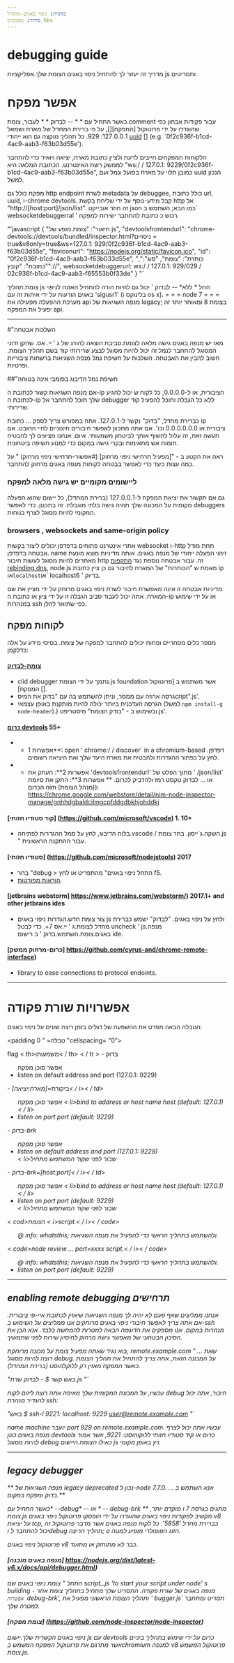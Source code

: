 ```yaml
---
כותרת: ניפוי באגים-מתחיל
סידור: מסמכים.hbs
---
```


# debugging guide

מדריך זה יעזור לך להתחיל ניפוי באגים הצומת שלך.אפליקציות js ותסריטים.

# אפשר מפקח

כאשר התחיל עם * * -- לבדוק * * לעבור, צומת.comment
עבור פקודות אבחון כפי שהוגדרו על ידי פרוטוקול [המפקח][],
על פי ברירת המחדל של מארח ושמאל 127.0.0.1: 929. כל תהליך מוקצה גם הוא
ייחודי [uuid] [] (e.g. `0f2c936f-b1cd-4ac9-aab3-f63b03d55e').

הלקוחות המפקחים חייבים לדעת ולציין כתובת מארח, יציאה ויואיד כדי להתחבר
לממשק רשת האינטרנט. הכתובת המלאה היא
"ws:/ / 127.0.1: 9229/0f2c936f-b1cd-4ac9-aab3-f63b03d55e", כמובן תלוי
על מארח בפועל ונמל ועם uuid הנכון למשל.

מפקח כולל גם http endpoint לשרת metadata על debuggee,
כולל כתובת url, uuid, ו-chrome devtools. קבל מידע-נוסף
על ידי שליחת בקשת http אל "http://[host:port]/json/list".  זה חוזר
אובייקט json כמו הבא; השתמש ב` websocketdebuggerral ' רכוש כ
כתובת להתחבר ישירות למפקח.

<!--eslint-skip -->
"'javascript
{
  "תיאור": "צומת.מופע של js",
  "devtoolsfrontendurl": "chrome-devtools://devtools/bundled/inspector.html?ניסויים = true&v8only=true&ws=127.0.1: 929/0f2c936f-b1cd-4ac9-aab3-f63b03d55e",
  "faviconurl": "https://nodejs.org/static/favicon.ico",
  "id": "0f2c936f-b1cd-4ac9-aab3-f63b033d55e",
  "כותרת": "צומת",
  "סוג":",
  "כתובת": "קובץ"://",
  websocketdebuggerurl: ws:/ / 127.0.1: 929/029 / 02c936f-b1cd-4ac9-aab3-f65553b0f33de"
}
"`

צומת.תהליך js החל * ללא* -- לבדוק ' יכול גם להיות הורה להתחיל
האזנה לניפוי באגים הודעות על ידי איתות זה עם 'sigusr1' (בלינוקס ו
os x). = = = node 7 = = = מערכת ההפעלה מפעילה את api מנפה השגיאות של legacy; בצומת 8 ומאוחר יותר
זה יפעיל את המפקח api.

---
#"השלכות אבטחה

מאז יש מנפה באגים גישה מלאה לצומת.סביבת הוצאה להורג של ג ' יי. אס.
שחקן זדוני המסוגל להתחבר לנמל זה יכול להיות מסוגל לבצע שרירותי
קוד בשם תהליך הצומת. חשוב להבין את האבטחה.
השלכות על חשיפת נמל מנפה השגיאות ברשתות ציבוריות ופרטיות.

##"חשיפת נמל הדיבוג בפומבי אינה בטוחה

אם מנפה השגיאות קשור לכתובת ה-ip הציבורית, או ל-0.0.0.0, כל לקוח ש
יכול להגיע לכתובת ה-ip שלך תוכל להתחבר אל debugger ללא כל
הגבלה ותוכל להפעיל קוד שרירותי.

כברירת מחדל, "בדוק" נקשר ל-127.0.1. אתה במפורש צריך לספק ... 
כתובת ip ציבורית או 0.0.0.0.0.0 וכו'. אם אתה מתכוון לאפשר חיבורים חיצוניים
לחיי החובט. אם תעשה זאת, זה עלול לחשוף אותך לביטחון משמעותי.
איום. אנחנו מציעים לך להבטיח חומות אש מתאימות ובקרי גישה במקום
כדי למנוע חשיפה ביטחונית.

ראה את הקטע ב - "[מפעיל תרחישי ניפוי מרחוק] (#אפשור-תרחישי ניפוי מרחוק) " על כמה עצות כיצד
כדי לאפשר בבטחה לקוחות מנפה באגים מרחוק להתחבר.

### ליישומים מקומיים יש גישה מלאה למפקח

גם אם תקשור את יציאת המפקח ל-127.0.0.1 (ברירת המחדל), כל יישום שהוא
הפעלה מקומית על המכונה שלך תהיה גישה בלתי מוגבלת. זה בתכנון.
כדי לאפשר debuggers המקומי להיות מסוגל לצרף בנוחות.

### browsers , websockets and same-origin policy

אתרי אינטרנט פתוחים בדפדפן יכולים ליצור בקשות websocket ו-http תחת
מודל אבטחה בדפדפן. name
זיהוי הפעלה ייחודי של מנפה באגים. אותה מדיניות מוצא מונעת מאתרים להיות
מסוגל לעשות חיבור http זה. עבור אבטחה נוספת נגד
[התקפות rebinding dns](https://en.wikipedia.org/wiki/dns_rebinding), node.js
מאמת ש "הכותרות" של המארח לחיבור גם כן
ציין כתובת ip או` localhost `או` localhost6 ' בדיוק.

מדיניות אבטחה זו אינה מאפשרת חיבור לשרת ניפוי באגים מרוחק על ידי
מציין את שם המארח. אתה יכול לעבוד סביב הגבלה זו על ידי ציון
או כתובת ה-ip או על ידי שימוש במנהרות ssh כפי שתואר להלן.

## לקוחות מפקח

מספר כלים מסחריים ופתוח יכולים להתחבר למפקח של צומת. בסיסי
מידע על אלה כדלקמן:

#### [צומת-לבדוק](https://github.com/nodejs/node-inspect)

* clid debugger נתמך על ידי הצומת.js foundation אשר משתמש ב [פרוטוקול המפקח] [].
* גרסה ארוזה עם ממסר, וניתן להשתמש בה עם "בדוק את המיסcript".js'.
* הגרסה העדכנית ביותר יכולה להיות מותקנת באופן עצמאי (למשל `npm install-g node-header`).)
  ובשימוש ב - "בודק הצומת" מיסטריפט.js'.

#### [כרום devtools](https://github.com/chromedevtools/devtools-frontend) 55+

* * אפשרות 1**: open ' chrome:/ / discover` in a chromium-based
  דפדפן. לחץ על כפתור ההגדרות ולהבטיח את מארח היעד שלך ואת היציאה
  רשומים.
* * אפשרות 2**: העתק את 'devtoolsfrontendurl' מתוך הפלט של ' /json/list`
  או ... לבדוק טקסט רמז ולהדביק לכרום.
** אפשרות 3**: התקן את סיומת הכרום nim (מנהל הצומת)):  
  https://chrome.google.com/webstore/detail/nim-node-inspector-manage/gnhhdgbaldcilmgcpfddgdbkhjohddkj

#### [קוד סטודיו חזותי] (https://github.com/microsoft/vscode) 1. 10+

* בלוח הדיבוג, לחץ על סמל ההגדרות לפתיחה.vscode / השקה.ג`ייסון.
  בחר צומת.js " עבור ההתקנה הראשונית.

#### [סטודיו חזותי] (https://github.com/microsoft/nodejstools) 2017

* בחר "debug > התחל ניפוי באגים" מהתפריט או לחץ f5.
* [הוראות מפורטות](https://github.com/microsoft/nodejstools/wiki/debugging).

#### [jetbrains webstorm] https://www.jetbrains.com/webstorm/) 2017.1+ and other jetbrains ides

* צור צומת חדש.הגדרות ניפוי באגים js ולחץ על ניפוי באגים. "לבדוק" ישמש
  כברירת מחדל לצומת.ג ' יי.אס 7+. כדי לבטל uncheck ' js.מנפה באגים.צומת.השתמש.בדוק ' ב
  רישום ide.

#### [כרום-מרחוק ממשק] https://github.com/cyrus-and/chrome-remote-interface)

* library to ease connections to protocol endoints.

---

# אפשרויות שורת פקודה

הטבלה הבאה מפרט את ההשפעה של דגלים בזמן ריצה שונים על ניפוי באגים:

<padding טבלה= " 0 "cellspacing= "0">
  <tr><th>flag</th> < th>משמעותו< / th></tr> < / tr > 
  <tr>
    <td> - בדוק</td>
    <td>
      <ul>
        אפשר סוכן מפקח</li>
        <li>listen on default address and port (127.0.1: 9229)</li>
      </ul>
    </td>
  </tr>
  <tr>
    <td> - ביקורת=<i>[מארח:יציאה]< / i>< / td>
    <td>
      <ul>
        אפשר סוכן מפקח</li>
        < li>bind to address or host name <i>host</i> (default: 127.0.1)< / li>
        <li>listen on port <i>port</i> (default: 9229)</li>
      </ul>
    </td>
  </tr>
  <tr>
    <td> - בדוק-brk</td>
    <td>
      <ul>
        אפשר סוכן מפקח</li>
        <li>listen on default address and port (127.0.1: 9229)</li>
        < li>שבור לפני שקוד המשתמש מתחיל</li>
      </ul>
    </td>
  </tr>
  <tr>
    <td> - בדוק-brk=<i>[host:port]< / i>< / td>
    <td>
      <ul>
        אפשר סוכן מפקח</li>
        < li>bind to address or host name <i>host</i> (default: 127.0.1)< / li>
        <li>listen on port <i>port</i> (default: 9229)</li>
        < li>שבור לפני שקוד המשתמש מתחיל</li>
      </ul>
    </td>
  </tr>
  <tr>
    <td> < cod>הצומת < i>script.< / i>< / code></td>
    <td>
      <ul>
        @ info: whatsthis;
            ולהשתמש בתהליך הראשי כדי להפעיל את מנפה השגיאות.</li>
      </ul>
    </td>
  </tr>
  <tr>
    <td> < code>node review ... port=xxxx <i>script.< / i>< / code></td>
    <td>
      <ul>
        @ info: whatsthis;
            ולהשתמש בתהליך הראשי כדי להפעיל את מנפה השגיאות.</li>
        <li>listen on port <i>port</i> (default: 9229)</li>
      </ul>
    </td>
  </tr>
</table>

---

## enabling remote debugging תרחישים

אנחנו ממליצים שאף פעם לא יהיה לך מנפה השגיאות שיאזין לכתובת איי-פי ציבורית. אם
אתה צריך לאפשר חיבורי ניפוי באגים מרוחקים אנו ממליצים על השימוש ב-ssh
מנהרות במקום. אנו מספקים את הדוגמה הבאה למטרות להמחשה בלבד.
אנא הבן את הסיכון הבטחוני של מאפשר גישה מרחוק לחיסיון
שירות לפני שתמשיך.

בוא נגיד שאתה מפעיל צומת על מכונה מרוחקת, remote.example.com " שאת ... 
רוצה להיות מסוגל debug. על המכונה הזאת, אתה צריך להתחיל את תהליך הצומת
כאשר המפקח מאזין רק ללוקלהוסט (ברירת המחדל).

"באש
 קשר $ - לבדוק שרת.js
"`

עכשיו, על המכונה המקומית שלך מאיפה אתה רוצה ליזום לקוח debug
חיבור, אתה יכול להגדיר מנהרת ssh:

"באש
$ ssh-l 9221: localhost: 9229 user@remote.example.com
"`

name
machine יועבר port 929 on remote.example.com. עכשיו אתה יכול לצרף
מנפה באגים כגון devtools כרום או קוד סטודיו חזותי ללוקוהוסט: 9221,
אשר אמור להיות מסוגל debug כאילו הצומת.היישום js רץ באופן מקומי.

---

## legacy debugger

** מנפה השגיאות של legacy deprecated נכון ל-node 7.7.0. אנא השתמש ב ... בדוק
ומפקח במקום.**

כאשר התחיל עם* --debug* -- או * -- debug-brk ** מתגים בגרסה 7 ו
מוקדם יותר, צומת.js מקשיב לפקודות ניפוי באגים שהוגדרו על ידי הופסקו
פרוטוקול ניפוי באגים v8 על יציאת tcp, כברירת מחדל '5858'. כל לקוח מנפה באגים
אשר מדבר פרוטוקול זה יכול להתחבר ל וdebug תהליך הריצה; a
הזוג הפופולרי מופיע למטה.

פרוטוקול ניפוי באגים v8 כבר לא מתוחזק או מתועד.

#### [מנפה באגים מובנה] https://nodejs.org/dist/latest-v6.x/docs/api/debugger.html)

התחל " צומת ניפוי באגים שם script_.js 'to start your script under node' s building
מנפה באגים של שורת פקודה. התסריט שלך מתחיל בתהליך צומת אחר
`- אפשרות `debug-brk', ותהליך הצומת הראשוני מפעיל את ' bugger.js`
תסריט ומתחבר למטרה שלך.

#### [צומת מפקח] (https://github.com/node-inspector/node-inspector)

ניפוי באגים הקשרית שלך.יישום js עם devtools כרום על ידי שימוש בתהליך ביניים
אשר מתרגם את פרוטוקול המפקח המשמש בchromium למנפה v8
פרוטוקול המשמש צומת.js.

<!-- refs -->

[פרוטוקול מפקח]: https://chromedevtools.github.io/debugger-protocol-viewer/v8/
[uuid]: https://tools.ietf.org/html/rfc4122